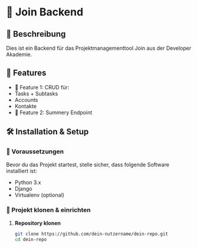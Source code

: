# 📌 Join Backend

## 📖 Beschreibung
Dies ist ein Backend für das Projektmanagementtool Join aus der Developer Akademie. 

## 🚀 Features
- 🔹 Feature 1: CRUD für:
-   Tasks + Subtasks
-   Accounts
-   Kontakte
- 🔹 Feature 2: Summery Endpoint

## 🛠 Installation & Setup

### 🔹 Voraussetzungen
Bevor du das Projekt startest, stelle sicher, dass folgende Software installiert ist:
- Python 3.x
- Django
- Virtualenv (optional)

### 🔹 Projekt klonen & einrichten

1. **Repository klonen**  
   ```bash
   git clone https://github.com/dein-nutzername/dein-repo.git
   cd dein-repo
